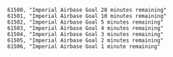﻿```text
61500, "Imperial Airbase Goal 20 minutes remaining"
61501, "Imperial Airbase Goal 10 minutes remaining"
61502, "Imperial Airbase Goal 5 minutes remaining"
61503, "Imperial Airbase Goal 4 minutes remaining"
61504, "Imperial Airbase Goal 3 minutes remaining"
61505, "Imperial Airbase Goal 2 minutes remaining"
61506, "Imperial Airbase Goal 1 minute remaining"
```